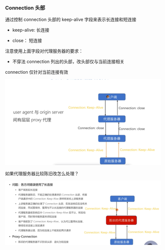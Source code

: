 ### Connection 头部

通过控制 connection 头部的 keep-alive 字段来表示长连接和短连接

- keep-alive: 长连接

- close： 短连接

注意使用上面字段对代理服务器的要求：

- 不穿法 connection 列出的头部，改头部仅与当前连接相关

connection 仅针对当前连接有效

![connection](./imgs/connection1.png)

如果代理服务器比较陈旧改怎么处理？

![connection](./imgs/connection2.png)
